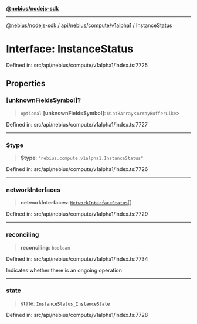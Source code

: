 [**@nebius/nodejs-sdk**](../../../../../README.md)

---

[@nebius/nodejs-sdk](../../../../../README.md) / [api/nebius/compute/v1alpha1](../README.md) / InstanceStatus

# Interface: InstanceStatus

Defined in: src/api/nebius/compute/v1alpha1/index.ts:7725

## Properties

### \[unknownFieldsSymbol\]?

> `optional` **\[unknownFieldsSymbol\]**: `Uint8Array`\<`ArrayBufferLike`\>

Defined in: src/api/nebius/compute/v1alpha1/index.ts:7727

---

### $type

> **$type**: `"nebius.compute.v1alpha1.InstanceStatus"`

Defined in: src/api/nebius/compute/v1alpha1/index.ts:7726

---

### networkInterfaces

> **networkInterfaces**: [`NetworkInterfaceStatus`](../../../vpc/v1alpha1/interfaces/NetworkInterfaceStatus.md)[]

Defined in: src/api/nebius/compute/v1alpha1/index.ts:7729

---

### reconciling

> **reconciling**: `boolean`

Defined in: src/api/nebius/compute/v1alpha1/index.ts:7734

Indicates whether there is an ongoing operation

---

### state

> **state**: [`InstanceStatus_InstanceState`](../type-aliases/InstanceStatus_InstanceState.md)

Defined in: src/api/nebius/compute/v1alpha1/index.ts:7728
